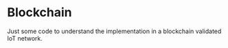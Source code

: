 # Blockchain
Just some code to understand the implementation in a blockchain validated IoT network.
